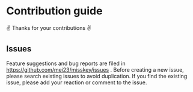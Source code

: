 # Contribution guide
:v: Thanks for your contributions :v:

## Issues
Feature suggestions and bug reports are filed in https://github.com/mei23/misskey/issues .
Before creating a new issue, please search existing issues to avoid duplication.
If you find the existing issue, please add your reaction or comment to the issue.
